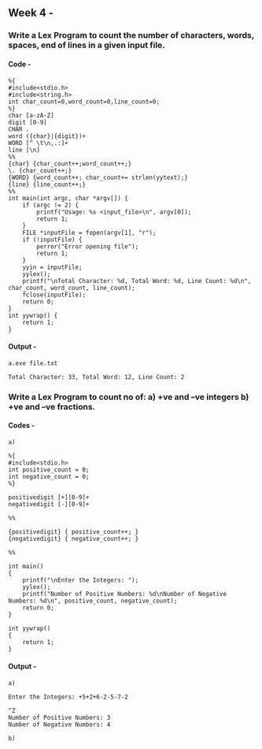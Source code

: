 ## Week 4 -

### Write a Lex Program to count the number of characters, words, spaces, end of lines in a given input file.

#### Code -

```
%{
#include<stdio.h>
#include<string.h>
int char_count=0,word_count=0,line_count=0;
%}
char [a-zA-Z]
digit [0-9]
CHAR .
word ({char}|{digit})+
WORD [^ \t\n,.:]+
line [\n]
%%
{char} {char_count++;word_count++;}
\. {char_count++;}
{WORD} {word_count++; char_count+= strlen(yytext);}
{line} {line_count++;}
%%
int main(int argc, char *argv[]) {
    if (argc != 2) {
        printf("Usage: %s <input_file>\n", argv[0]);
        return 1;
    }
    FILE *inputFile = fopen(argv[1], "r");
    if (!inputFile) {
        perror("Error opening file");
        return 1;
    }
    yyin = inputFile;
    yylex();
    printf("\nTotal Character: %d, Total Word: %d, Line Count: %d\n", char_count, word_count, line_count);
    fclose(inputFile);
    return 0;
}
int yywrap() {
    return 1;
}
```

#### Output -

```
a.exe file.txt

Total Character: 33, Total Word: 12, Line Count: 2
```

### Write a Lex Program to count no of: a) +ve and –ve integers b) +ve and –ve fractions.

#### Codes -

```
a)

%{
#include<stdio.h>
int positive_count = 0;
int negative_count = 0;
%}

positivedigit [+][0-9]+
negativedigit [-][0-9]+

%%

{positivedigit} { positive_count++; }
{negativedigit} { negative_count++; }

%%

int main()
{
    printf("\nEnter the Integers: ");
    yylex();
    printf("Number of Positive Numbers: %d\nNumber of Negative Numbers: %d\n", positive_count, negative_count);
    return 0;
}

int yywrap()
{
    return 1;
}

```

#### Output -

```
a)

Enter the Integers: +5+2+6-2-5-7-2

^Z
Number of Positive Numbers: 3
Number of Negative Numbers: 4

b)


```
